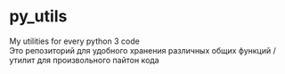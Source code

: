 # py_utils
My utilities for every python 3 code <br>
Это репозиторий для удобного хранения различных общих функций / утилит для произвольного пайтон кода

